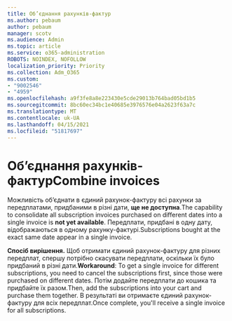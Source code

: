 ```yaml
---
title: Об’єднання рахунків-фактур
ms.author: pebaum
author: pebaum
manager: scotv
ms.audience: Admin
ms.topic: article
ms.service: o365-administration
ROBOTS: NOINDEX, NOFOLLOW
localization_priority: Priority
ms.collection: Adm_O365
ms.custom:
- "9002546"
- "4959"
ms.openlocfilehash: a9f3fe8a8e223430e5cde29013b764bad05bd1b5
ms.sourcegitcommit: 8bc60ec34bc1e40685e3976576e04a2623f63a7c
ms.translationtype: MT
ms.contentlocale: uk-UA
ms.lasthandoff: 04/15/2021
ms.locfileid: "51817697"
---
```

# <a name="combine-invoices"></a><span data-ttu-id="a960a-102">Об’єднання рахунків-фактур</span><span class="sxs-lookup"><span data-stu-id="a960a-102">Combine invoices</span></span>

<span data-ttu-id="a960a-103">Можливість об’єднати в єдиний рахунок-фактуру всі рахунки за передплатами, придбаними в різні дати, **ще не доступна**.</span><span class="sxs-lookup"><span data-stu-id="a960a-103">The capability to consolidate all subscription invoices purchased on different dates into a single invoice is **not yet available**.</span></span> <span data-ttu-id="a960a-104">Передплати, придбані в одну дату, відображаються в одному рахунку-фактурі.</span><span class="sxs-lookup"><span data-stu-id="a960a-104">Subscriptions bought at the exact same date appear in a single invoice.</span></span>

<span data-ttu-id="a960a-105">**Спосіб вирішення.** Щоб отримати єдиний рахунок-фактуру для різних передплат, спершу потрібно скасувати передплати, оскільки їх було придбаний в різні дати.</span><span class="sxs-lookup"><span data-stu-id="a960a-105">**Workaround**: To get a single invoice for different subscriptions, you need to cancel the subscriptions first, since those were purchased on different dates.</span></span> <span data-ttu-id="a960a-106">Потім додайте передплати до кошика та придбайте їх разом.</span><span class="sxs-lookup"><span data-stu-id="a960a-106">Then, add the subscriptions into your cart and purchase them together.</span></span> <span data-ttu-id="a960a-107">В результаті ви отримаєте єдиний рахунок-фактуру для всіх передплат.</span><span class="sxs-lookup"><span data-stu-id="a960a-107">Once complete, you'll receive a single invoice for all subscriptions.</span></span>
